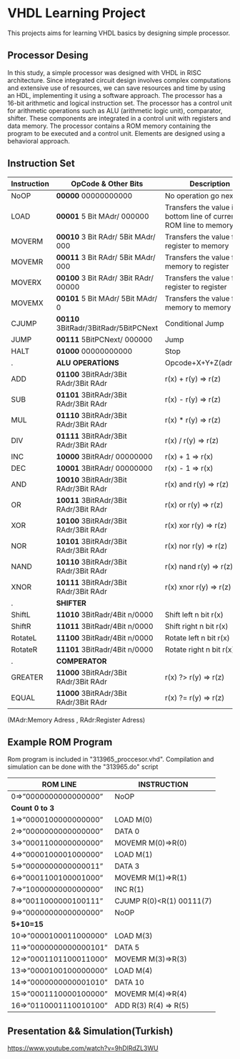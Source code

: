 # VHDL Learning Project
This projects aims for learning VHDL basics by designing simple processor.
## Processor Desing
In this study, a simple processor was designed with VHDL in RISC architecture. Since integrated circuit design involves complex computations and extensive use of resources, we can save resources and time by using an HDL, implementing it using a software approach. 
The processor has a 16-bit arithmetic and logical instruction set. The processor has a control unit for arithmetic operations such as ALU (arithmetic logic unit), comparator, shifter. These components are integrated in a control unit with registers and data memory. The processor contains a ROM memory containing the program to be executed and a control unit.
Elements are designed using a behavioral approach. 

## Instruction Set
Instruction | **OpCode** & Other Bits| Description
------------ | ------------------------------ | -------------------
NoOP|**00000** 00000000000 | No operation go next 
LOAD|**00001** 5 Bit MAdr/ 000000|Transfers the value in the bottom line of  current ROM line to memory
MOVERM|**00010** 3 Bit RAdr/ 5Bit MAdr/ 000 | Transfers the value from register to memory
MOVEMR|**00011** 3 Bit RAdr/ 5Bit MAdr/ 000 | Transfers the value from memory to register
MOVERX|**00100** 3 Bit RAdr/ 3Bit RAdr/ 00000 | Transfers the value from register to register
MOVEMX|**00101** 5 Bit MAdr/ 5Bit MAdr/ 0 | Transfers the value from memory to memory
CJUMP|**00110** 3BitRadr/3BitRadr/5BitPCNext | Conditional Jump 
JUMP|**00111** 5BitPCNext/ 000000 | Jump
HALT|**01000** 00000000000 | Stop
.|**ALU OPERATİONS** | Opcode+X+Y+Z(adresses)
ADD|**01100** 3BitRAdr/3Bit RAdr/3Bit RAdr  | r(x) + r(y) => r(z)
SUB|**01101** 3BitRAdr/3Bit RAdr/3Bit RAdr | r(x) - r(y) => r(z) 
MUL|**01110** 3BitRAdr/3Bit RAdr/3Bit RAdr | r(x) * r(y) => r(z)
DIV|**01111** 3BitRAdr/3Bit RAdr/3Bit RAdr | r(x) / r(y) => r(z) 
INC|**10000** 3BitRAdr/ 00000000 | r(x) + 1 => r(x)
DEC|**10001** 3BitRAdr/ 00000000 | r(x) - 1 => r(x) 
AND|**10010** 3BitRAdr/3Bit RAdr/3Bit RAdr | r(x) and r(y) => r(z) 
OR|**10011** 3BitRAdr/3Bit RAdr/3Bit RAdr | r(x) or r(y) => r(z) 
XOR|**10100** 3BitRAdr/3Bit RAdr/3Bit RAdr | r(x) xor r(y) => r(z) 
NOR|**10101** 3BitRAdr/3Bit RAdr/3Bit RAdr | r(x) nor r(y) => r(z)
NAND|**10110** 3BitRAdr/3Bit RAdr/3Bit RAdr | r(x) nand r(y) => r(z) 
XNOR|**10111** 3BitRAdr/3Bit RAdr/3Bit RAdr | r(x) xnor r(y) => r(z)
.|**SHIFTER**  |  
ShiftL|**11010** 3BitRadr/4Bit n/0000 | Shift left n bit r(x) 
ShiftR|**11011** 3BitRadr/4Bit n/0000 | Shift right n bit r(x) 
RotateL|**11100** 3BitRadr/4Bit n/0000 | Rotate left n bit r(x) 
RotateR|**11101** 3BitRadr/4Bit n/0000 | Rotate right n bit r(x)
.|**COMPERATOR** |  
GREATER|**11000** 3BitRAdr/3Bit RAdr/3Bit RAdr |  r(x) ?> r(y) => r(z)
EQUAL|**11000** 3BitRAdr/3Bit RAdr/3Bit RAdr | r(x) ?= r(y) => r(z)

(MAdr:Memory Adress , RAdr:Register Adress) 

## Example ROM Program
Rom program is included in "313965_proccesor.vhd". Compilation and simulation can be done with the "313965.do" script 

ROM LINE | INSTRUCTION
---------|-----------
0=>”0000000000000000” | NoOP
**Count 0 to 3**|
1=>”0000100000000000” | LOAD M(0)
2=>”0000000000000000” | DATA 0
3=>”0001100000000000” | MOVEMR M(0)=>R(0)
4=>”0000100001000000” | LOAD M(1)
5=>”0000000000000011” | DATA 3
6=>”0001100100001000” | MOVEMR M(1)=>R(1)
7=>”1000000000000000” | INC R(1)
8=>”0011000000100111” | CJUMP R(0)<R(1) 00111(7)
9=>”0000000000000000” | NoOP
**5+10=15**|
10=>”0000100011000000” | LOAD M(3)
11=>”0000000000000101” | DATA 5
12=>”0001101100011000” | MOVEMR M(3)=>R(3)
13=>”0000100100000000” | LOAD M(4)
14=>”0000000000001010” | DATA 10
15=>”0001110000100000” | MOVEMR M(4)=>R(4)
16=>”0110001110010100” | ADD R(3) R(4) => R(5)

## Presentation && Simulation(Turkish)
https://www.youtube.com/watch?v=9hDlRdZL3WU
